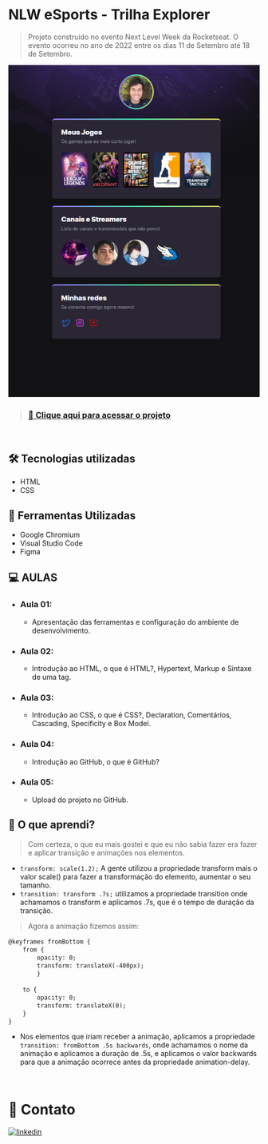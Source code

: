 # **NLW eSports - Trilha Explorer**
> Projeto construído no evento Next Level Week da Rocketseat. O evento ocorreu no ano de 2022 entre os dias 11 de Setembro até 18 de Setembro.

![preview](./.github/preview.png)

>### [📎 Clique aqui para acessar o projeto](https://danieldemoura.github.io/NLW-eSports-2022/)
</br>

## 🛠️ **Tecnologias utilizadas**
- HTML
- CSS

## 🧰 **Ferramentas Utilizadas**
- Google Chromium
- Visual Studio Code
- Figma

## 💻️ **AULAS**
- ### Aula 01: 
    - Apresentação das ferramentas e configuração do ambiente de desenvolvimento.

- ### Aula 02: 
    - Introdução ao HTML, o que é HTML?, Hypertext, Markup e Sintaxe de uma tag.

- ### Aula 03: 
    - Introdução ao CSS, o que é CSS?, Declaration, Comentários, Cascading, Specificity e Box Model.

- ### Aula 04: 
    - Introdução ao GitHub, o que é GitHub?

- ### Aula 05: 
    - Upload do projeto no GitHub.

## 📝 **O que aprendi?**
> Com certeza, o que eu mais gostei e que eu não sabia fazer era fazer e aplicar transição e animações nos elementos. 
- `transform: scale(1.2);` A gente utilizou a propriedade transform mais o valor scale() para fazer a transformação do elemento, aumentar o seu tamanho. 
- `transition: transform .7s;` utilizamos a propriedade transition onde achamamos o transform e aplicamos .7s, que é o tempo de duração da transição.

> Agora a animação fizemos assim:
```
@keyframes fromBottom { 
    from { 
        opacity: 0; 
        transform: translateX(-400px);
        }

    to {
        opacity: 0;
        transform: translateX(0);
    }
}
```
- Nos elementos que iriam receber a animação, aplicamos a propriedade `transition: fromBottom .5s backwards`, onde achamamos o nome da animação e aplicamos a duração de .5s, e aplicamos o valor backwards para que a animação ocorrece antes da propriedade animation-delay.

</br>

#  👤 **Contato**
[![linkedin](https://img.shields.io/badge/linkedin-0A66C2?style=for-the-badge&logo=linkedin&logoColor=white)](https://www.linkedin.com/in/daniel-de-moura-silva-a123a724b/)

